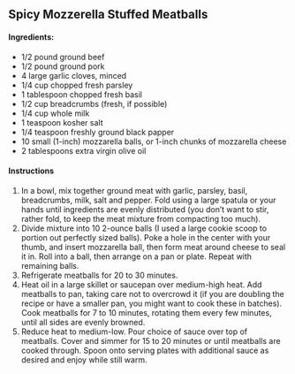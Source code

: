 ## Spicy Mozzerella Stuffed Meatballs

#### Ingredients:
- 1/2 pound ground beef
- 1/2 pound ground pork
- 4 large garlic cloves, minced
- 1/4 cup chopped fresh parsley
- 1 tablespoon chopped fresh basil
- 1/2 cup breadcrumbs (fresh, if possible)
- 1/4 cup whole milk
- 1 teaspoon kosher salt
- 1/4 teaspoon freshly ground black papper
- 10 small (1-inch) mozzarella balls, or 1-inch chunks of mozzarella cheese
- 2 tablespoons extra virgin olive oil

#### Instructions
1. In a bowl, mix together ground meat with garlic, parsley, basil, breadcrumbs, milk, salt and pepper. Fold using a large spatula or your hands until ingredients are evenly distributed (you don’t want to stir, rather fold, to keep the meat mixture from compacting too much).
2. Divide mixture into 10 2-ounce balls (I used a large cookie scoop to portion out perfectly sized balls). Poke a hole in the center with your thumb, and insert mozzarella ball, then form meat around cheese to seal it in. Roll into a ball, then arrange on a pan or plate. Repeat with remaining balls.
3. Refrigerate meatballs for 20 to 30 minutes.
4. Heat oil in a large skillet or saucepan over medium-high heat. Add meatballs to pan, taking care not to overcrowd it (if you are doubling the recipe or have a smaller pan, you might want to cook these in batches). Cook meatballs for 7 to 10 minutes, rotating them every few minutes, until all sides are evenly browned.
5. Reduce heat to medium-low. Pour choice of sauce over top of meatballs. Cover and simmer for 15 to 20 minutes or until meatballs are cooked through. Spoon onto serving plates with additional sauce as desired and enjoy while still warm.
